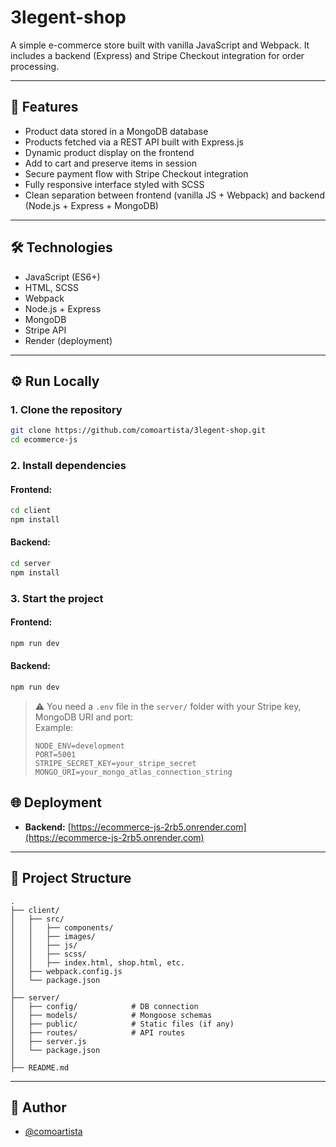 # 3legent-shop

A simple e-commerce store built with vanilla JavaScript and Webpack. It includes a backend (Express) and Stripe Checkout integration for order processing.

---

## 🚀 Features
-	Product data stored in a MongoDB database
-	Products fetched via a REST API built with Express.js
-	Dynamic product display on the frontend
-	Add to cart and preserve items in session
-	Secure payment flow with Stripe Checkout integration
-	Fully responsive interface styled with SCSS
-	Clean separation between frontend (vanilla JS + Webpack) and backend (Node.js + Express + MongoDB)

---

## 🛠️ Technologies

- JavaScript (ES6+)
- HTML, SCSS
- Webpack
- Node.js + Express
- MongoDB 
- Stripe API
- Render (deployment)

---

## ⚙️ Run Locally

### 1. Clone the repository

```bash
git clone https://github.com/comoartista/3legent-shop.git
cd ecommerce-js
```

### 2. Install dependencies

#### Frontend:

```bash
cd client
npm install
```

#### Backend:

```bash
cd server
npm install
```

### 3. Start the project

#### Frontend:

```bash
npm run dev
```

#### Backend:

```bash
npm run dev
```

> ⚠️ You need a `.env` file in the `server/` folder with your Stripe key, MongoDB URI and port:  
> Example:
> ```env
> NODE_ENV=development
> PORT=5001
> STRIPE_SECRET_KEY=your_stripe_secret
> MONGO_URI=your_mongo_atlas_connection_string
> ```

## 🌐 Deployment

- **Backend:** [https://ecommerce-js-2rb5.onrender.com](https://ecommerce-js-2rb5.onrender.com)

---

## 📁 Project Structure

```
.
├── client/
│   ├── src/
│   │   ├── components/
│   │   ├── images/
│   │   ├── js/
│   │   ├── scss/
│   │   ├── index.html, shop.html, etc.
│   ├── webpack.config.js
│   └── package.json
│
├── server/
│   ├── config/            # DB connection
│   ├── models/            # Mongoose schemas
│   ├── public/            # Static files (if any)
│   ├── routes/            # API routes
│   ├── server.js
│   └── package.json
│
├── README.md
```

---

## 📌 Author

- [@comoartista](https://github.com/comoartista)
